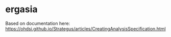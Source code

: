 # ergasia

Based on documentation here:
https://ohdsi.github.io/Strategus/articles/CreatingAnalysisSpecification.html

